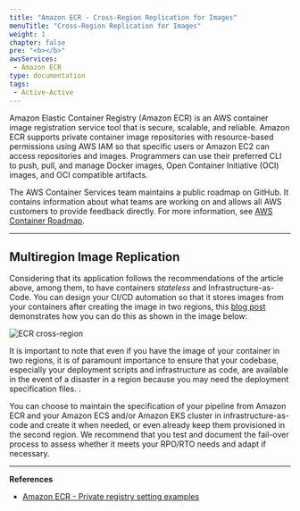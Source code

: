 ```yaml
---
title: "Amazon ECR - Cross-Region Replication for Images"
menuTitle: "Cross-Region Replication for Images"
weight: 1
chapter: false
pre: "<b></b>"
awsServices:
 - Amazon ECR
type: documentation
tags: 
 - Active-Active
---
```



Amazon Elastic Container Registry (Amazon ECR) is an AWS container image registration service tool that is secure, scalable, and reliable. Amazon ECR supports private container image repositories with resource-based permissions using AWS IAM so that specific users or Amazon EC2 can access repositories and images. Programmers can use their preferred CLI to push, pull, and manage Docker images, Open Container Initiative (OCI) images, and OCI compatible artifacts.

The AWS Container Services team maintains a public roadmap on GitHub. It contains information about what teams are working on and allows all AWS customers to provide feedback directly. For more information, see [AWS Container Roadmap](https://github.com/aws/containers-roadmap).

---

## Multiregion Image Replication

Considering that its application follows the recommendations of the article above, among them, to have containers *stateless* and Infrastructure-as-Code. You can design your CI/CD automation so that it stores images from your containers after creating the image in two regions, this [blog post](https://aws.amazon.com/blogs/containers/cross-region-replication-in-amazon-ecr-has-landed/) demonstrates how you can do this as shown in the image below:

![ECR cross-region](/images/ecr-crr-scenario-1.png)

It is important to note that even if you have the image of your container in two regions, it is of paramount importance to ensure that your codebase, especially your deployment scripts and infrastructure as code, are available in the event of a disaster in a region because you may need the deployment specification files. .

You can choose to maintain the specification of your pipeline from Amazon ECR and your Amazon ECS and/or Amazon EKS cluster in infrastructure-as-code and create it when needed, or even already keep them provisioned in the second region. We recommend that you test and document the fail-over process to assess whether it meets your RPO/RTO needs and adapt if necessary.

---

**References**

- [Amazon ECR - Private registry setting examples](https://docs.aws.amazon.com/AmazonECR/latest/userguide/registry-settings-examples.html)
